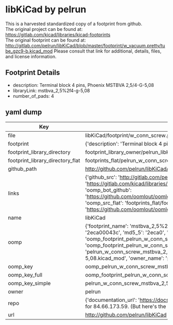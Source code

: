 # libKiCad by pelrun  
This is a harvested standardized copy of a footprint from github.  
The original project can be found at:  
https://gitlab.com/kicad/libraries/kicad-footprints  
The original footprint can be found at:
http://gitlab.com/pelrun/libKiCad/blob/master/footprint/w_vacuum.pretty/tube_gzc9-b.kicad_mod
Please consult that link for additional, details, files, and license information.  
## Footprint Details
* description: Terminal block 4 pins, Phoenix MSTBVA 2,5/4-G-5,08  
* libraryLink: mstbva_2,5%2f4-g-5,08  
* number_of_pads: 4  
## yaml dump  
| Key | Value |  
| --- | --- |  
| file | libKiCad/footprint/w_conn_screw.pretty/mstbva_2,5%2f4-g-5,08.kicad_mod |  
| footprint | {'description': 'Terminal block 4 pins, Phoenix MSTBVA 2,5/4-G-5,08', 'libraryLink': 'mstbva_2,5%2f4-g-5,08', 'number_of_pads': 4} |  
| footprint_library_directory | footprint_library_owner/pelrun_libKiCad |  
| footprint_library_directory_flat | footprints_flat/pelrun_w_conn_screw_mstbva_2,5%2f4_g_5,08/working |  
| github_path | http://github.com/pelrun/libKiCad/blob/master/footprint/w_conn_screw.pretty/mstbva_2,5%2f4-g-5,08.kicad_mod |  
| links | {'github_src': 'http://gitlab.com/pelrun/libKiCad/blob/master/footprint/w_vacuum.pretty/tube_gzc9-b.kicad_mod', 'github_src_repo': 'https://gitlab.com/kicad/libraries/kicad-footprints', 'oomp_bot': 'footprints/pelrun_w_conn_screw_mstbva_2,5%2f4_g_5,08/working', 'oomp_bot_github': 'https://github.com/oomlout/oomlout_oomp_footprint_bot/tree/main/footprints/pelrun_w_conn_screw_mstbva_2,5%2f4_g_5,08/working', 'oomp_src_flat': 'footprints_flat/footprints_flat/pelrun_w_conn_screw_mstbva_2,5%2f4_g_5,08/working', 'oomp_src_flat_github': 'https://github.com/oomlout/oomlout_oomp_footprint_src/tree/main/footprints_flat/pelrun_w_conn_screw_mstbva_2,5%2f4_g_5,08/working'} |  
| name | libKiCad |  
| oomp | {'footprint_name': 'mstbva_2,5%2f4_g_5,08', 'library_name': 'w_conn_screw', 'md5': '2eca00043c1ff2f27dbedb5ac1c63629', 'md5_10': '2eca00043c', 'md5_5': '2eca0', 'md5_6': '2eca00', 'oomp_key': 'oomp_pelrun_w_conn_screw_mstbva_2,5%2f4_g_5,08', 'oomp_key_extra': 'oomp_footprint_pelrun_w_conn_screw_mstbva_2,5%2f4_g_5,08', 'oomp_key_full': 'oomp_footprint_pelrun_w_conn_screw_mstbva_2,5%2f4_g_5,08_2eca00', 'oomp_key_simple': 'pelrun_w_conn_screw_mstbva_2,5%2f4_g_5,08', 'original_filename': 'libKiCad/footprint/w_conn_screw.pretty/mstbva_2,5%2f4-g-5,08.kicad_mod', 'owner_name': 'pelrun'} |  
| oomp_key | oomp_pelrun_w_conn_screw_mstbva_2,5%2f4_g_5,08 |  
| oomp_key_full | oomp_footprint_pelrun_w_conn_screw_mstbva_2,5%2f4_g_5,08 |  
| oomp_key_simple | pelrun_w_conn_screw_mstbva_2,5%2f4_g_5,08 |  
| owner | pelrun |  
| repo | {'documentation_url': 'https://docs.github.com/rest/overview/resources-in-the-rest-api#rate-limiting', 'message': "API rate limit exceeded for 84.66.173.59. (But here's the good news: Authenticated requests get a higher rate limit. Check out the documentation for more details.)"} |  
| url | http://github.com/pelrun/libKiCad |  

